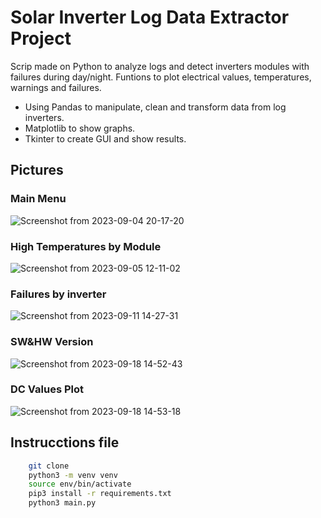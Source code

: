 # Solar Inverter Log Data Extractor Project

Scrip made on Python to analyze logs and detect inverters modules with failures during day/night.
Funtions to plot electrical values, temperatures, warnings and failures.

* Using Pandas to manipulate, clean and transform data from log inverters.
* Matplotlib to show graphs.
* Tkinter to create GUI and show results.

## Pictures
### Main Menu
![Screenshot from 2023-09-04 20-17-20](https://github.com/Rdz10/EconomicAnalysis_FRED_API/assets/34318667/3a39fdf4-f4a2-4287-86ea-5a241c1a6284)
### High Temperatures by  Module
![Screenshot from 2023-09-05 12-11-02](https://github.com/Rdz10/EconomicAnalysis_FRED_API/assets/34318667/5335a5f2-2fa3-4faf-814e-1f41d11da118)
### Failures by inverter
![Screenshot from 2023-09-11 14-27-31](https://github.com/Rdz10/EconomicAnalysis_FRED_API/assets/34318667/dadfd492-0396-4b8d-8705-5b54501958ba)
### SW&HW Version
![Screenshot from 2023-09-18 14-52-43](https://github.com/Rdz10/EconomicAnalysis_FRED_API/assets/34318667/0a635049-1730-4b1d-96a4-a967f8a656e9)
### DC Values Plot
![Screenshot from 2023-09-18 14-53-18](https://github.com/Rdz10/EconomicAnalysis_FRED_API/assets/34318667/e7b1ef57-58a9-452c-89a8-32707cc48f97)


## Instrucctions file

``` sh
    git clone
    python3 -m venv venv
    source env/bin/activate
    pip3 install -r requirements.txt
    python3 main.py
```
